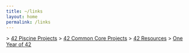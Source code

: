 ```yaml
---
title: ~/links
layout: home
permalink: /links
---
```


\> [42 Piscine Projects](https://github.com/jotavare/42-piscine/)
\> [42 Common Core Projects](https://github.com/jotavare/42-common-core/)
\> [42 Resources](https://github.com/jotavare/42-resources/)
\> [One Year of 42](https://www.linkedin.com/pulse/one-year-42-jo%C3%A3o-oliveira/)
